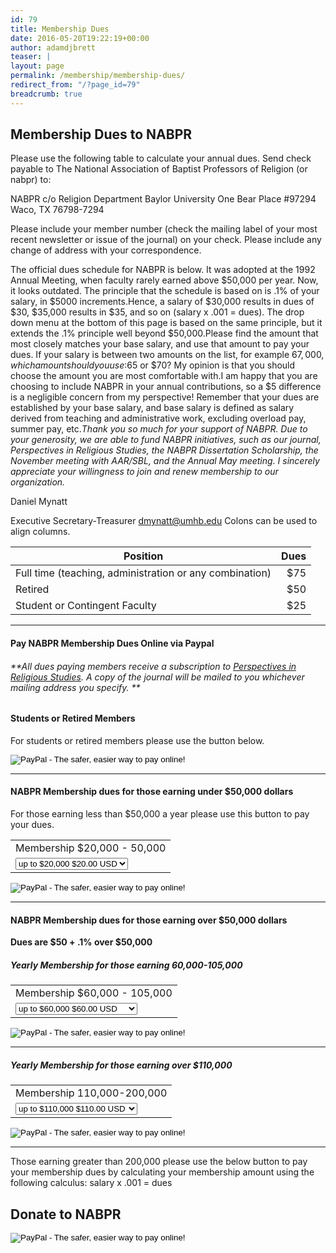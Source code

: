 ```yaml
---
id: 79
title: Membership Dues
date: 2016-05-20T19:22:19+00:00
author: adamdjbrett
teaser: |
layout: page
permalink: /membership/membership-dues/
redirect_from: "/?page_id=79"
breadcrumb: true
---
```

## Membership Dues to NABPR

Please use the following table to calculate your annual dues. Send check payable to The National Association of Baptist Professors of Religion (or nabpr) to:

NABPR c/o Religion Department Baylor University One Bear Place #97294 Waco, TX 76798-7294

Please include your member number (check the mailing label of your most recent newsletter or issue of the journal) on your check. Please include any change of address with your correspondence.

The official dues schedule for NABPR is below. It was adopted at the 1992 Annual Meeting, when faculty rarely earned above $50,000 per year. Now, it looks outdated. The principle that the schedule is based on is .1% of your salary, in $5000 increments.Hence, a salary of $30,000 results in dues of $30, $35,000 results in $35, and so on (salary x .001 = dues). The drop down menu at the bottom of this page is based on the same principle, but it extends the .1% principle well beyond $50,000.Please find the amount that most closely matches your base salary, and use that amount to pay your dues. If your salary is between two amounts on the list, for example $67,000, which amount should you use:$65 or $70? My opinion is that you should choose the amount you are most comfortable with.I am happy that you are choosing to include NABPR in your annual contributions, so a $5 difference is a negligible concern from my perspective! Remember that your dues are established by your base salary, and base salary is defined as salary derived from teaching and administrative work, excluding overload pay, summer pay, etc._Thank you so much for your support of NABPR. Due to your generosity, we are able to fund NABPR initiatives, such as our journal, Perspectives in Religious Studies, the NABPR Dissertation Scholarship, the November meeting with AAR/SBL, and the Annual May meeting. I sincerely appreciate your willingness to join and renew membership to our organization._

Daniel Mynatt

Executive Secretary-Treasurer [dmynatt@umhb.edu](mailto:dmynatt@umhb.edu)
Colons can be used to align columns.

| Position      | Dues         |
| ------------- |-------------:|
| Full time (teaching, administration or any combination)      | $75          |
| Retired      | $50          |
| Student or Contingent Faculty | $25          |

***

#### Pay NABPR Membership Dues Online via Paypal

###### _**All dues paying members receive a subscription to [Perspectives in Religious Studies](https://nabpr.org/publications/). A copy of the journal will be mailed to you whichever mailing address you specify. **_

#### Students or Retired Members

For students or retired members please use the button below.


<form action="https://www.paypal.com/cgi-bin/webscr" method="post" target="_top"><input name="cmd" type="hidden" value="_s-xclick" /><input name="hosted_button_id" type="hidden" value="73WLS7VQHSZFQ" /><input alt="PayPal - The safer, easier way to pay online!" name="submit" src="https://www.paypalobjects.com/en_US/i/btn/btn_buynowCC_LG.gif" type="image" /><img src="https://www.paypalobjects.com/en_US/i/scr/pixel.gif" alt="" width="1" height="1" border="0" /></form><hr />
<h4>NABPR Membership dues for those earning under $50,000 dollars</h4>
<p>For those earning less than $50,000 a year please use this button to pay your dues.</p>
<form action="https://www.paypal.com/cgi-bin/webscr" method="post" target="_top"><input name="cmd" type="hidden" value="_s-xclick" /><input name="hosted_button_id" type="hidden" value="AD6VVX5XYD8MC" />
<table>
<tbody>
<tr>
<td><input name="on0" type="hidden" value="Membership 20,000 - 50,000" />Membership $20,000 - 50,000</td>
</tr>
<tr>
<td><select name="os0">
<option value="up to $20,000">up to $20,000 $20.00 USD</option>
<option value="up to $25,000">up to $25,000 $25.00 USD</option>
<option value="up to $30,000">up to $30,000 $30.00 USD</option>
<option value="up to $35,000">up to $35,000 $35.00 USD</option>
<option value="up to $40,000">up to $40,000 $40.00 USD</option>
<option value="up to $45,000">up to $45,000 $45.00 USD</option>
<option value="up to $50,000">up to $50,000 $50.00 USD</option>
<option value="up to $55,000">up to $55,000 $55.00 USD</option>
</select></td>
</tr>
</tbody>
</table>
<input name="currency_code" type="hidden" value="USD" /><input alt="PayPal - The safer, easier way to pay online!" name="submit" src="https://www.paypalobjects.com/en_US/i/btn/btn_buynowCC_LG.gif" type="image" /><img src="https://www.paypalobjects.com/en_US/i/scr/pixel.gif" alt="" width="1" height="1" border="0" /></form><form action="https://www.paypal.com/cgi-bin/webscr" method="post" target="_top"><input name="cmd" type="hidden" value="_s-xclick" /></form><hr />
<h4>NABPR Membership dues for those earning over $50,000 dollars</h4>
<p><strong>Dues are $50 + .1% over $50,000</strong></p>
<h5>Yearly Membership for those earning 60,000-105,000</h5>
<form action="https://www.paypal.com/cgi-bin/webscr" method="post" target="_top"><input name="cmd" type="hidden" value="_s-xclick" /><input name="hosted_button_id" type="hidden" value="3DXVE8GDM3H86" />
<table>
<tbody>
<tr>
<td><input name="on0" type="hidden" value="Membership 60,000 - 105,000" />Membership $60,000 - 105,000</td>
</tr>
<tr>
<td><select name="os0">
<option value="up to $60,000">up to $60,000 $60.00 USD</option>
<option value="up to $65,000">up to $65,000 $65.00 USD</option>
<option value="up to $70,000">up to $70,000 $70.00 USD</option>
<option value="up to $75,000">up to $75,000 $75.00 USD</option>
<option value="up to $80,000">up to $80,000 $80.00 USD</option>
<option value="up to $85,000">up to $85,000 $85.00 USD</option>
<option value="up to $90,000">up to $90,000 $90.00 USD</option>
<option value="up to $95,000">up to $95,000 $95.00 USD</option>
<option value="up to $100,000">up to $100,000 $100.00 USD</option>
<option value="up to $105,000">up to $105,000 $105.00 USD</option>
</select></td>
</tr>
</tbody>
</table>
<input name="currency_code" type="hidden" value="USD" /><input alt="PayPal - The safer, easier way to pay online!" name="submit" src="https://www.paypalobjects.com/en_US/i/btn/btn_buynowCC_LG.gif" type="image" /><img src="https://www.paypalobjects.com/en_US/i/scr/pixel.gif" alt="" width="1" height="1" border="0" /></form><hr />
<h5>Yearly Membership for those earning over $110,000</h5>
<form action="https://www.paypal.com/cgi-bin/webscr" method="post" target="_top"><input name="cmd" type="hidden" value="_s-xclick" /><input name="hosted_button_id" type="hidden" value="XZADNWPH8TB7E" />
<table>
<tbody>
<tr>
<td><input name="on0" type="hidden" value="Membership 110,000-200,000" />Membership 110,000-200,000</td>
</tr>
<tr>
<td><select name="os0">
<option value="up to $110,000">up to $110,000 $110.00 USD</option>
<option value="up to $120,000">up to $120,000 $120.00 USD</option>
<option value="up to $130,000">up to $130,000 $130.00 USD</option>
<option value="up to $140,000">up to $140,000 $140.00 USD</option>
<option value="up to $150,000">up to $150,000 $150.00 USD</option>
<option value="up to $160,000">up to $160,000 $160.00 USD</option>
<option value="up to $170,000">up to $170,000 $170.00 USD</option>
<option value="up to $180,00">up to $180,00 $180.00 USD</option>
<option value="up to $190,000">up to $190,000 $190.00 USD</option>
<option value="up to $200,00">up to $200,00 $200.00 USD</option>
</select></td>
</tr>
</tbody>
</table>
<input name="currency_code" type="hidden" value="USD" /><input alt="PayPal - The safer, easier way to pay online!" name="submit" src="https://www.paypalobjects.com/en_US/i/btn/btn_buynowCC_LG.gif" type="image" /><img src="https://www.paypalobjects.com/en_US/i/scr/pixel.gif" alt="" width="1" height="1" border="0" /></form><hr />
<p>Those earning greater than 200,000 please use the below button to pay your membership dues by calculating your membership amount using the following calculus: salary x .001 = dues</p>
<h2>Donate to NABPR</h2>
<form action="https://www.paypal.com/cgi-bin/webscr" method="post" target="_top"><input name="cmd" type="hidden" value="_s-xclick" /><input name="hosted_button_id" type="hidden" value="584T5VJ4FRJUW" /><input alt="PayPal - The safer, easier way to pay online!" name="submit" src="https://www.paypalobjects.com/en_US/i/btn/btn_donateCC_LG.gif" type="image" /><img src="https://www.paypalobjects.com/en_US/i/scr/pixel.gif" alt="" width="1" height="1" border="0" /></form>
